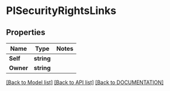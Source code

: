 # PISecurityRightsLinks

## Properties
Name | Type | Notes
------------ | ------------- | -------------
**Self** | **string**
**Owner** | **string**

[[Back to Model list]](../../DOCUMENTATION.md#documentation-for-models) [[Back to API list]](../../DOCUMENTATION.md#documentation-for-api-endpoints) [[Back to DOCUMENTATION]](../../DOCUMENTATION.md)
